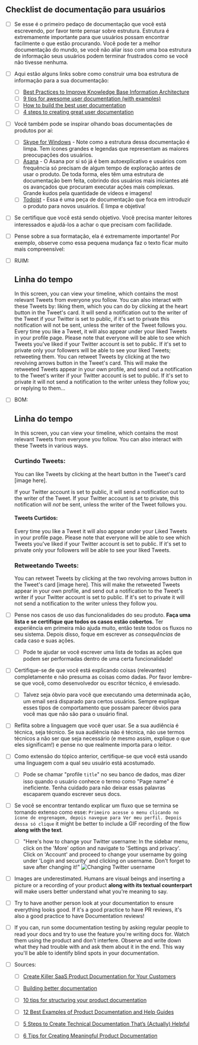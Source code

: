 ## Checklist de documentação para usuários

- [ ] Se esse é o primeiro pedaço de documentação que você está escrevendo, por favor tente pensar sobre estrutura. Estrutura é extremamente importante para que usuários possam encontrar facilmente o que estão procurando. Você pode ter a melhor documentação do mundo, se você não aliar isso com uma boa estrutura de informação seus usuários podem terminar frustrados como se você não tivesse nenhuma.
- [ ] Aqui estão alguns links sobre como construir uma boa estrutura de informação para a sua documentação:
   - [ ] [Best Practices to Improve Knowledge Base Information Architecture](https://document360.io/blog/knowledge-base-information-architecture/)
   - [ ] [9 tips for awesome user documentation (with examples)](https://www.techsmith.com/blog/awesome-user-documentation/)
   - [ ] [How to build the best user documentation](https://www.techsmith.com/blog/user-documentation/)
   - [ ] [4 steps to creating great user documentation](https://formidableforms.com/4-steps-to-creating-great-end-user-documentation/)
- [ ] Você também pode se inspirar olhando boas documentações de produtos por aí:
   - [ ] [Skype for Windows](https://support.skype.com/en/skype/windows-desktop/) - Note como a estrutura dessa documentação é limpa. Tem ícones grandes e legendas que representam as maiores preocupações dos usuários.
   - [ ] [Asana](https://asana.com/pt/guide) - O Asana por si só já é bem autoexplicativo e usuários com frequência só precisam de algum tempo de exploração antes de usar o produto. De toda forma, eles têm uma estrutura de documentação bem feita, cobrindo dos usuários mais iniciantes até os avançados que procuram executar ações mais complexas. Grande kudos pela quantidade de vídeos e imagens!
   - [ ] [Todoist](https://doist.com/blog/how-to-use-todoist-effectively/) - Essa é uma peça de documentação que foca em introduzir o produto para novos usuários. É limpa e objetiva!
- [ ] Se certifique que você está sendo objetivo. Você precisa manter leitores interessados e ajudá-los a achar o que precisam com facilidade.
- [ ] Pense sobre a sua formatação, ela é extremamente importante! Por exemplo, observe como essa pequena mudança faz o texto ficar muito mais compreensível:

- [ ] RUIM:
   
   ## Linha do tempo

   In this screen, you can view your timeline, which contains the most relevant
   Tweets from everyone you follow. You can also interact with these Tweets by:
   liking them, which you can do by clicking at the heart button in the Tweet's card.
   It will send a notification out to the writer of the Tweet if your Twitter
   is set to public, if it's set to private this notification will not be sent,
   unless the writer of the Tweet follows you. Every time you like a Tweet, it
   will also appear under your liked Tweets in your profile page. Please note that
   everyone will be able to see which Tweets you've liked if your Twitter account
   is set to public. If it's set to private only your followers will be able to
   see your liked Tweets; retweeting them. You can retweet Tweets by clicking at
   the two revolving arrows button in the Tweet's card. This will make the retweeted
   Tweets appear in your own profile, and send out a notification to the Tweet's writer
   if your Twitter account is set to public. If it's set to private it will not send
   a notification to the writer unless they follow you; or replying to them...

- [ ] BOM:

   ## Linha do tempo

   In this screen, you can view your timeline, which contains the most relevant Tweets
   from everyone you follow. You can also interact with these Tweets in various ways.

   ### Curtindo Tweets:
   You can like Tweets by clicking at the heart button in the Tweet's card [image here].
   
   If your Twitter account is set to public, it will send a notification out to the writer
   of the Tweet. If your Twitter account is set to private, this notification will *not* be sent,
   unless the writer of the Tweet follows you.

   #### Tweets Curtidos:
    Every time you like a Tweet it will also appear under your Liked Tweets in your profile
    page. Please note that everyone will be able to see which Tweets you've liked if your
    Twitter account is set to public. If it's set to private only your followers will be
    able to see your liked Tweets.

   ### Retweetando Tweets:
     You can retweet Tweets by clicking at the two revolving arrows button in the Tweet's card [image here].
     This will make the retweeted Tweets appear in your own profile, and send out a notification to the
     Tweet's writer if your Twitter account is set to public. If it's set to private it will not send
     a notification to the writer unless they follow you.

- [ ] Pense nos casos de uso das funcionalidades do seu produto. **Faça uma lista e se certifique que todos os casos estão cobertos.** Ter experiência em primeira mão ajuda muito, então teste todos os fluxos no seu sistema. Depois disso, foque em escrever as _consequências_ de cada caso e suas ações.
   - [ ] Pode te ajudar se você escrever uma lista de todas as ações que podem ser performadas dentro de uma certa funcionalidade!
- [ ] Certifique-se de que você está explicando coisas (relevantes) completamente e não presuma as coisas como dadas. Por favor lembre-se que você, como desenvolvedor ou escritor técnico, é enviesado.
   - [ ] Talvez seja óbvio para você que executando uma determinada ação, um email será disparado para certos usuários. Sempre explique esses tipos de comportamento que possam parecer óbvios para você mas que não são para o usuário final.
- [ ] Reflita sobre a linguagem que você quer usar. Se a sua audiência é técnica, seja técnico. Se sua audiência não é técnica, não use termos técnicos a não ser que seja necessário (e mesmo assim, explique o que eles significam!) e pense no que realmente importa para o leitor.
- [ ] Como extensão do tópico anterior, certifique-se que você está usando uma linguagem com a qual seu usuário está acostumado.
   - [ ] Pode se chamar "profile `title`" no seu banco de dados, mas dizer isso quando o usuário conhece o termo como "Page name" é ineficiente. Tenha cuidado para não deixar essas palavras escaparem quando escrever seus docs.
- [ ] Se você se encontrar tentando explicar um fluxo que se termina se tornando extenso como esse: `Primeiro acesse o menu clicando no ícone de engrenagem, depois navegue para Ver meu perfil. Depois dessa só clique` it might be better to include a GIF recording of the flow **along with the text**.
   - [ ] "Here's how to change your Twitter username: In the sidebar menu, click on the 'More' option and navigate to 'Settings and privacy'. Click on 'Account' and proceed to change your username by going under 'Login and security' and clicking on username. Don't forget to save after changing it!"
![Changing Twitter username](https://i.ibb.co/0KC7FY4/gifntext-gif.gif)
- [ ] Images are underestimated. Humans are visual beings and inserting a picture or a recording of your product **along with its textual counterpart** will make users better understand what you're meaning to say.
- [ ] Try to have another person look at your documentation to ensure everything looks good. If it's a good practice to have PR reviews, it's also a good practice to have Documentation reviews!
- [ ] If you can, run some documentation testing by asking regular people to read your docs and try to use the feature you're writing docs for. Watch them using the product and don't interfere. Observe and write down what they had trouble with and ask them about it in the end. This way you'll be able to identify blind spots in your documentation.


- [ ] Sources:

   - [ ] [Create Killer SaaS Product Documentation for Your Customers](https://document360.io/blog/saas-product-documentation-software/)

   - [ ] [Building better documentation](https://www.atlassian.com/software/confluence/documentation)

   - [ ] [10 tips for structuring your product documentation](https://developerhub.io/blog/10-tips-for-structuring-your-product-documentation/)

   - [ ] [12 Best Examples of Product Documentation and Help Guides](https://documentor.in/2148/best-examples-product-documentation-guides/)

   - [ ] [5 Steps to Create Technical Documentation That’s (Actually) Helpful](https://plan.io/blog/technical-documentation/)

   - [ ] [6 Tips for Creating Meaningful Product Documentation](http://www.novatekcom.com/blog/bid/379708/6-tips-for-creating-product-documentation-that-talks-to-your-customer)
